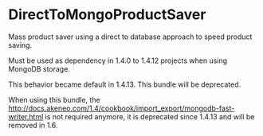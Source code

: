 # DirectToMongoProductSaver

Mass product saver using a direct to database approach to speed product saving.

Must be used as dependency in 1.4.0 to 1.4.12 projects when using MongoDB storage.

This behavior became default in 1.4.13. This bundle will be deprecated.

When using this bundle, the http://docs.akeneo.com/1.4/cookbook/import_export/mongodb-fast-writer.html is not required anymore, it is deprecated since 1.4.13 and will be removed in 1.6.
